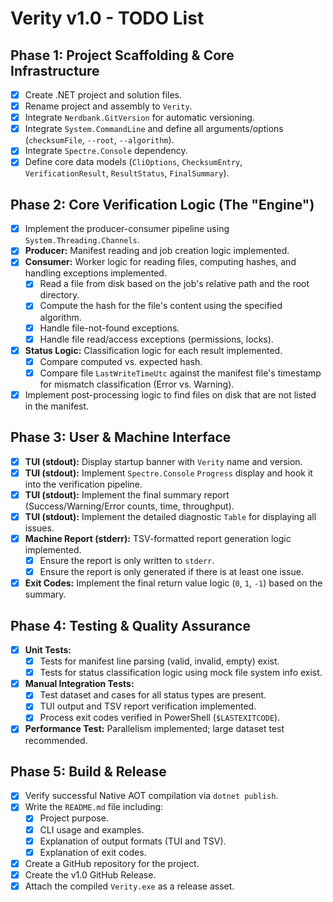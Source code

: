 # Verity v1.0 - TODO List

## Phase 1: Project Scaffolding & Core Infrastructure

- [x] Create .NET project and solution files.
- [x] Rename project and assembly to `Verity`.
- [x] Integrate `Nerdbank.GitVersion` for automatic versioning.
- [x] Integrate `System.CommandLine` and define all arguments/options (`checksumFile`, `--root`, `--algorithm`).
- [x] Integrate `Spectre.Console` dependency.
- [x] Define core data models (`CliOptions`, `ChecksumEntry`, `VerificationResult`, `ResultStatus`, `FinalSummary`).

## Phase 2: Core Verification Logic (The "Engine")

- [x] Implement the producer-consumer pipeline using `System.Threading.Channels`.
- [x] **Producer:** Manifest reading and job creation logic implemented.
- [x] **Consumer:** Worker logic for reading files, computing hashes, and handling exceptions implemented.
  - [x] Read a file from disk based on the job's relative path and the root directory.
  - [x] Compute the hash for the file's content using the specified algorithm.
  - [x] Handle file-not-found exceptions.
  - [x] Handle file read/access exceptions (permissions, locks).
- [x] **Status Logic:** Classification logic for each result implemented.
  - [x] Compare computed vs. expected hash.
  - [x] Compare file `LastWriteTimeUtc` against the manifest file's timestamp for mismatch classification (Error vs. Warning).
- [x] Implement post-processing logic to find files on disk that are not listed in the manifest.

## Phase 3: User & Machine Interface

- [x] **TUI (stdout):** Display startup banner with `Verity` name and version.
- [x] **TUI (stdout):** Implement `Spectre.Console` `Progress` display and hook it into the verification pipeline.
- [x] **TUI (stdout):** Implement the final summary report (Success/Warning/Error counts, time, throughput).
- [x] **TUI (stdout):** Implement the detailed diagnostic `Table` for displaying all issues.
- [x] **Machine Report (stderr):** TSV-formatted report generation logic implemented.
  - [x] Ensure the report is only written to `stderr`.
  - [x] Ensure the report is only generated if there is at least one issue.
- [x] **Exit Codes:** Implement the final return value logic (`0`, `1`, `-1`) based on the summary.

## Phase 4: Testing & Quality Assurance

- [x] **Unit Tests:**
  - [x] Tests for manifest line parsing (valid, invalid, empty) exist.
  - [x] Tests for status classification logic using mock file system info exist.
- [x] **Manual Integration Tests:**
  - [x] Test dataset and cases for all status types are present.
  - [x] TUI output and TSV report verification implemented.
  - [x] Process exit codes verified in PowerShell (`$LASTEXITCODE`).
- [x] **Performance Test:** Parallelism implemented; large dataset test recommended.

## Phase 5: Build & Release

- [x] Verify successful Native AOT compilation via `dotnet publish`.
- [x] Write the `README.md` file including:
  - [x] Project purpose.
  - [x] CLI usage and examples.
  - [x] Explanation of output formats (TUI and TSV).
  - [x] Explanation of exit codes.
- [x] Create a GitHub repository for the project.
- [x] Create the v1.0 GitHub Release.
- [x] Attach the compiled `Verity.exe` as a release asset.
